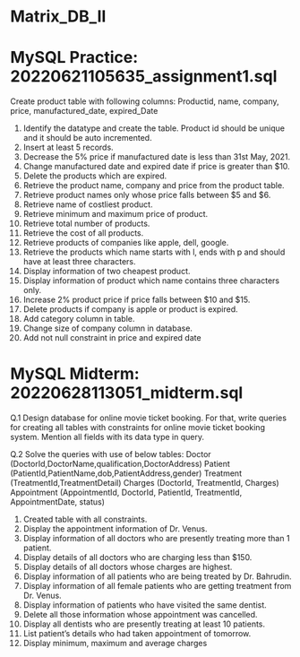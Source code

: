 # Matrix_DB_II




# MySQL Practice:  20220621105635_assignment1.sql



Create product table with following columns:
Productid, name, company, price, manufactured_date, expired_Date
  1. Identify the datatype and create the table. Product id should be unique and it should be auto
  incremented.
  2. Insert at least 5 records.
  3. Decrease the 5% price if manufactured date is less than 31st May, 2021.
  4. Change manufactured date and expired date if price is greater than $10.
  5. Delete the products which are expired.
  6. Retrieve the product name, company and price from the product table.
  7. Retrieve product names only whose price falls between $5 and $6.
  8. Retrieve name of costliest product.
  9. Retrieve minimum and maximum price of product.
  10. Retrieve total number of products.
  11. Retrieve the cost of all products.
  12. Retrieve products of companies like apple, dell, google.
  13. Retrieve the products which name starts with l, ends with p and should have at least three
  characters.
  14. Display information of two cheapest product.
  15. Display information of product which name contains three characters only.
  16. Increase 2% product price if price falls between $10 and $15.
  17. Delete products if company is apple or product is expired.
  18. Add category column in table.
  19. Change size of company column in database.
  20. Add not null constraint in price and expired date




# MySQL Midterm: 20220628113051_midterm.sql

Q.1 Design database for online movie ticket booking. For that, write queries for creating all
tables with constraints for online movie ticket booking system. Mention all fields with its
data type in query. 

Q.2 Solve the queries with use of below tables: 
Doctor (DoctorId,DoctorName,qualification,DoctorAddress)
Patient (PatientId,PatientName,dob,PatientAddress,gender)
Treatment (TreatmentId,TreatmentDetail)
Charges (DoctorId, TreatmentId, Charges)
Appointment (AppointmentId, DoctorId, PatientId, TreatmentId, AppointmentDate, status)
  1. Created table with all constraints.
  2. Display the appointment information of Dr. Venus.
  3. Display information of all doctors who are presently treating more than 1 patient.
  4. Display details of all doctors who are charging less than $150.
  5. Display details of all doctors whose charges are highest.
  6. Display information of all patients who are being treated by Dr. Bahrudin.
  7. Display information of all female patients who are getting treatment from Dr. Venus.
  8. Display information of patients who have visited the same dentist.
  9. Delete all those information whose appointment was cancelled.
  10. Display all dentists who are presently treating at least 10 patients.
  11. List patient’s details who had taken appointment of tomorrow.
  12. Display minimum, maximum and average charges
